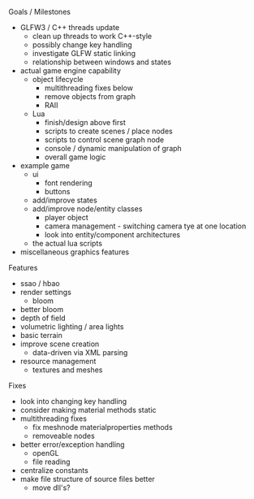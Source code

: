 Goals / Milestones

* GLFW3 / C++ threads update
	* clean up threads to work C++-style
	* possibly change key handling
	* investigate GLFW static linking
	* relationship between windows and states
* actual game engine capability
	* object lifecycle
		* multithreading fixes below
		* remove objects from graph
		* RAII
	* Lua
		* finish/design above first
		* scripts to create scenes / place nodes
		* scripts to control scene graph node
		* console / dynamic manipulation of graph
		* overall game logic
* example game
	* ui
		* font rendering
		* buttons
	* add/improve states
	* add/improve node/entity classes
		* player object
		* camera management - switching camera tye at one location
		* look into entity/component architectures
	* the actual lua scripts
* miscellaneous graphics features


Features

* ssao / hbao
* render settings
	* bloom
* better bloom
* depth of field
* volumetric lighting / area lights
* basic terrain
* improve scene creation
	* data-driven via XML parsing
* resource management
	* textures and meshes


Fixes

* look into changing key handling
* consider making material methods static
* multithreading fixes
	* fix meshnode materialproperties methods
	* removeable nodes
* better error/exception handling
	* openGL
	* file reading
* centralize constants
* make file structure of source files better
	* move dll's?
